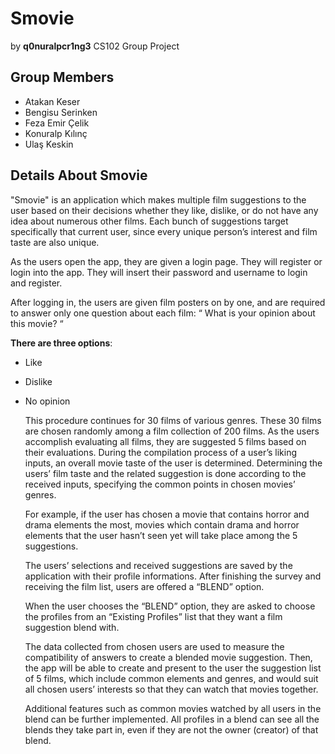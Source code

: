 # **Smovie**
by **q0nuralpcr1ng3**
CS102 Group Project

## **Group Members**
- Atakan Keser
- Bengisu Serinken
- Feza Emir Çelik
- Konuralp Kılınç
- Ulaş Keskin

## **Details About Smovie**
"Smovie" is an application which makes multiple film suggestions to the user based on their decisions whether they like, dislike, or do not have any idea about numerous other films. Each bunch of suggestions target specifically that current user, since every unique person’s interest and film taste are also unique.

As the users open the app, they are given a login page. They will register or login into the app. They will insert their password and username to login and register.

After logging in, the users are given film posters on by one, and are required to answer only one question about each film: “ What is your opinion about this movie? “

**There are three options**:
- Like
- Dislike
- No opinion

	This procedure continues for 30 films of various genres. These 30 films are chosen randomly among a film collection of 200 films. 
	As the users accomplish evaluating all films, they are suggested 5 films based on their evaluations. 
	During the compilation process of a user’s liking inputs, an overall movie taste of the user is determined. 
	Determining the users’ film taste and the related  suggestion is done according to the received inputs, specifying the common points in chosen 		movies’ genres. 
	
	For example, if the user has chosen a movie that contains horror and drama elements the most, movies which contain drama and horror elements that the user hasn’t seen yet will take place among the 5 suggestions. 
	
	The users’ selections and received suggestions are saved by the application with their profile informations. After finishing the survey and receiving the film list, users are offered a “BLEND” option. 
	
	When the user chooses the “BLEND” option, they are asked to choose the profiles from an “Existing Profiles” list that they want a film suggestion blend with.
	
	The data collected from chosen users are used to measure the compatibility of answers to create a blended movie suggestion.
	Then, the app will be able to create and present to the user the suggestion list of 5 films, which include common elements and genres, and would suit all chosen users’ interests so that they can watch that movies together. 
	
	Additional features such as common movies watched by all users in the blend can be further implemented.
All profiles in a blend can see all the blends they take part in, even if they are not the owner (creator) of that blend. 
